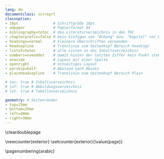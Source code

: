 ```yaml
---
lang: de
documentclass: scrreprt
classoption:
- 10pt                # Schriftgröße 10pt
- a4paper             # Papierformat A4
- bibliography=totoc  # das Literaturverzeichnis in den TOC
- chapterprefix=false # kein Einfügen von "Anhang" bzw. "Kapitel" vor Überschrift
- headings=normal     # kleinere Überschriften verwenden
- headsepline         # Trennlinie zum Seitenkopf Bereich headings
- listof=totoc        # alle Listen in das Inhaltsverzeichnis
- numbers=noenddot    # damit hinter der letzten Ziffer kein Punkt steht (Kapitelnummerierung)
- oneside             # Layout mit einer Spalte
- openright           # einseitiges Layout
- parskip=half-       # Abstand nach Absatz
- plainheadsepline    # Trennlinie zum Seitenkopf Bereich Plain

# toc: true # Inhaltsverzeichnis
# lof: true # Abbildungsverzeichnis
# lot: true # Tabellenverzeichnis

geometry: # Seitenränder
- top=25mm
- bottom=25mm
- left=40mm
- right=30mm
---
```


\cleardoublepage

\newcounter{exterior}
\setcounter{exterior}{\value{page}}

\pagenumbering{arabic}
